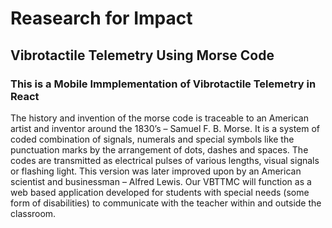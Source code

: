 # Reasearch for Impact 
## Vibrotactile Telemetry Using Morse Code 
### This is a Mobile Immplementation of Vibrotactile Telemetry in React

The history and invention of the morse code is traceable to an American artist and inventor around the 1830’s – Samuel F. B. Morse. It is a system of coded combination of signals, numerals and special symbols like the punctuation marks by the arrangement of dots, dashes and spaces. The codes are transmitted as electrical pulses of various lengths, visual signals or flashing light. This version was later improved upon by an American scientist and businessman – Alfred Lewis. 
Our VBTTMC will function as a web based application developed for students with special needs (some form of disabilities) to communicate with the teacher within and outside the classroom.


